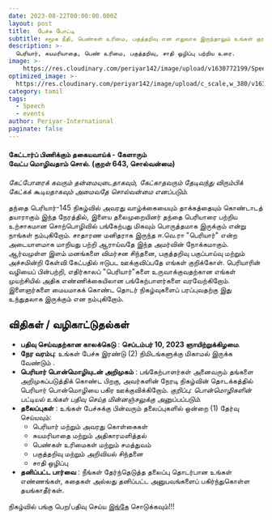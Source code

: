 ```yaml
---
date: 2023-08-22T00:00:00.000Z
layout: post
title:  பேச்சு போட்டி
subtitle: சமூக நீதி, பெண்கள் உரிமை, பகுத்தறிவு என எதுவாக இருந்தாலும் உங்கள் குரல் முக்கியமானது.
description: >-
  பெரியார், சுயமரியாதை, பெண் உரிமை, பகுத்தறிவு, சாதி ஒழிப்பு பற்றிய உரை.
image: >-
    https://res.cloudinary.com/periyar142/image/upload/v1630772199/Speech_ws6dyv.jpg
optimized_image: >-
  https://res.cloudinary.com/periyar142/image/upload/c_scale,w_380/v1630772199/Speech_ws6dyv.jpg
category: tamil
tags:
  - Speech
  - events
author: Periyar-International
paginate: false
---
```


#### கேட்டார்ப் பிணிக்கும் தகையவாய்க் - கேளாரும்<br/>வேட்ப மொழிவதாம் சொல். (குறள் 643, சொல்வன்மை)
*கேட்போரைக் கவரும் தன்மையுடைதாகவும், கேட்காதவரும் தேடிவந்து விரும்பிக் கேட்கக் கூடியதாகவும் அமைவதே சொல்வன்மை எனப்படும்.*

தந்தை பெரியார்-145 நிகழ்வில் அவரது வாழ்க்கையையும் தாக்கத்தையும் கொண்டாடத் தயாராகும் இந்த நேரத்தில், இளைய தலைமுறையினர் தந்தை பெரியாரை பற்றிய உற்சாகமான சொற்பொழிவில் பங்கேற்பது மிகவும் பொருத்தமாக இருக்கும் என்று நாங்கள் நம்புகிறோம். சாதாரண மனிதராக இருந்த ஈ.வெ.ரா "பெரியார்" என்ற அடையாளமாக மாறியது பற்றி ஆராய்வதே இந்த அமர்வின் நோக்கமாகும். ஆர்வமுள்ள இளம் மனங்களை விமர்சன சிந்தனை, பகுத்தறிவு பகுப்பாய்வு மற்றும் அச்சமின்றி கேள்வி கேட்பதில் ஈடுபட ஊக்குவிப்பதே எங்கள் குறிக்கோள். பெரியாரின் வழியைப் பின்பற்றி, எதிர்காலப் "பெரியார்"களை உருவாக்குவதற்கான எங்கள் முயற்சியில் அதிக எண்ணிக்கையிலான பங்கேற்பாளர்களை வரவேற்கிறோம். இளைஞர்களை மையமாகக் கொண்ட தொடர் நிகழ்வுகளைப் பரப்புவதற்கு இது உந்துதலாக இருக்கும் என நம்புகிறோம்.
 
## **விதிகள் / வழிகாட்டுதல்கள்**
* **பதிவு செய்வதற்கான காலக்கெடு** : **செப்டம்பர் 10, 2023 ஞாயிற்றுக்கிழமை**.
* **நேர வரம்பு**: உங்கள் பேச்சு இரண்டு (2) நிமிடங்களுக்கு மிகாமல் இருக்க வேண்டும் .
* **பெரியார் பொன்மொழியுடன் அறிமுகம்** : பங்கேற்பாளர்கள் அனைவரும் தங்களை அறிமுகப்படுத்திக் கொண்ட பிறகு, அவர்களின் நேரடி நிகழ்வின் தொடக்கத்தில் பெரியார் பொன்மொழியை பகிர ஊக்குவிக்கிறோம். *குறிப்பு:  பொன்மொழிகளின் பட்டியல் உங்கள் பதிவு செய்த மின்னஞ்சலுக்கு அனுப்பப்படும்.*
* **தலைப்புகள்** : உங்கள் பேச்சுக்கு பின்வரும் தலைப்புகளில் ஒன்றை (1) தேர்வு செய்யவும்:
  * பெரியார் மற்றும் அவரது கொள்கைகள்
  * சுயமரியாதை மற்றும் அதிகாரமளித்தல்
  * பெண்கள் உரிமைகள் மற்றும் சமத்துவம்
  * பகுத்தறிவு மற்றும் அறிவியல் சிந்தனை
  * சாதி ஒழிப்பு
* **தனிப்பட்ட பார்வை** : நீங்கள் தேர்ந்தெடுத்த தலைப்பு தொடர்பான உங்கள் எண்ணங்கள், கதைகள் அல்லது தனிப்பட்ட அனுபவங்களைப் பகிர்ந்துகொள்ள தயங்காதீர்கள்.

நிகழ்வில் பங்கு பெற/பதிவு செய்ய [இங்கே](/tamil-register/) சொடுக்கவும்!!!
